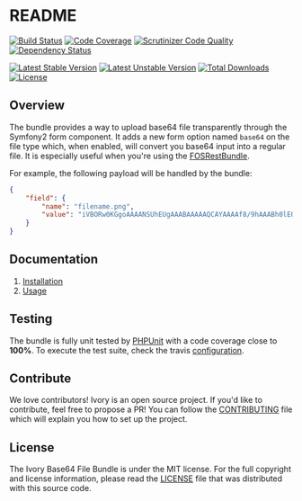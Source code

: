 # README

[![Build Status](https://travis-ci.org/egeloen/IvoryBase64FileBundle.svg?branch=master)](http://travis-ci.org/egeloen/IvoryBase64FileBundle)
[![Code Coverage](https://scrutinizer-ci.com/g/egeloen/IvoryBase64FileBundle/badges/coverage.png?b=master)](https://scrutinizer-ci.com/g/egeloen/IvoryBase64FileBundle/?branch=master)
[![Scrutinizer Code Quality](https://scrutinizer-ci.com/g/egeloen/IvoryBase64FileBundle/badges/quality-score.png?b=master)](https://scrutinizer-ci.com/g/egeloen/IvoryBase64FileBundle/?branch=master)
[![Dependency Status](http://www.versioneye.com/php/egeloen:base54-file-bundle/badge.svg)](http://www.versioneye.com/php/egeloen:base64-file-bundle)

[![Latest Stable Version](https://poser.pugx.org/egeloen/base64-file-bundle/v/stable.svg)](https://packagist.org/packages/egeloen/base64-file-bundle)
[![Latest Unstable Version](https://poser.pugx.org/egeloen/base64-file-bundle/v/unstable.svg)](https://packagist.org/packages/egeloen/base64-file-bundle)
[![Total Downloads](https://poser.pugx.org/egeloen/base64-file-bundle/downloads.svg)](https://packagist.org/packages/egeloen/base64-file-bundle)
[![License](https://poser.pugx.org/egeloen/base64-file-bundle/license.svg)](https://packagist.org/packages/egeloen/base64-file-bundle)

## Overview

The bundle provides a way to upload base64 file transparently through the Symfony2 form component. It
adds a new form option named `base64` on the file type which, when enabled, will convert you base64 
input into a regular file. It is especially useful when you're using the [FOSRestBundle](http://symfony.com/doc/master/bundles/FOSRestBundle/index.html).

For example, the following payload will be handled by the bundle:

``` json
{
    "field": {
        "name": "filename.png",
        "value": "iVBORw0KGgoAAAANSUhEUgAAABAAAAAQCAYAAAAf8/9hAAABh0lEQVQ4T23TO8iPYR..."
    }
}
```

## Documentation

 1. [Installation](/Resources/doc/installation.md)
 2. [Usage](/Resources/doc/usage.md)

## Testing

The bundle is fully unit tested by [PHPUnit](http://www.phpunit.de/) with a code coverage close to **100%**. To
execute the test suite, check the travis [configuration](/.travis.yml).

## Contribute

We love contributors! Ivory is an open source project. If you'd like to contribute, feel free to propose a PR! You
can follow the [CONTRIBUTING](/CONTRIBUTING.md) file which will explain you how to set up the project.

## License

The Ivory Base64 File Bundle is under the MIT license. For the full copyright and license information, please read the
[LICENSE](/LICENSE) file that was distributed with this source code.
